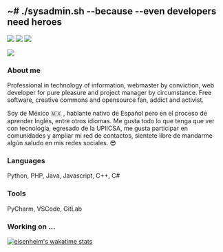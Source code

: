 ## ~# ./sysadmin.sh --because --even developers need heroes

[![](https://img.shields.io/badge/-linkedin-0073B1?style=for-the-badge)](https://www.linkedin.com/in/david-francisco-leon-vera/)
[![](https://img.shields.io/badge/-twitter-1C9CEA?style=for-the-badge)](https://twitter.com/jelidleon)
[![](https://img.shields.io/badge/-blog-EE3E5D?style=for-the-badge)](https://www.davfl.com.mx/)

![](https://64.media.tumblr.com/46d6498c78786b6c6c389d714669cfc5/995177b8096922ba-60/s540x810/cd18c4bbddfacda7cc165d45c9c42061ad90f9d4.gifv)

### About me

Professional in technology of information, webmaster by conviction, web developer for pure pleasure and project manager by circumstance. Free software, creative commons and opensource fan, addict and activist.

Soy de México 🇲🇽️ , hablante nativo de Español pero en el proceso de aprender Inglés, entre otros idiomas. Me gusta todo lo que tenga que ver con tecnología, egresado de la UPIICSA, me gusta participar en comunidades y ampliar mi red de contactos, sientete libre de mandarme algún saludo en mis redes sociales. 😎️

### Languages

Python, PHP, Java, Javascript, C++, C#

### Tools

PyCharm, VSCode, GitLab

### Working on ...

[![eisenheim's wakatime stats](https://github-readme-stats.vercel.app/api/wakatime?username=jelidleon)](https://github.com/eisenheimjelid)
